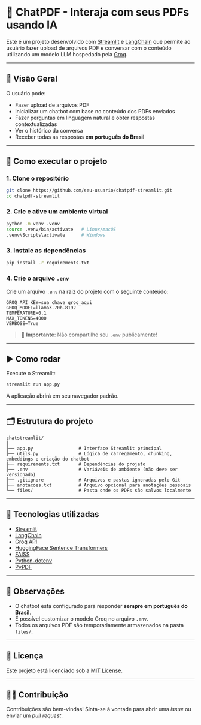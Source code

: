 # 🤖 ChatPDF - Interaja com seus PDFs usando IA

Este é um projeto desenvolvido com [Streamlit](https://streamlit.io/) e [LangChain](https://www.langchain.com/) que permite ao usuário fazer upload de arquivos PDF e conversar com o conteúdo utilizando um modelo LLM hospedado pela [Groq](https://groq.com/).

---

## 📸 Visão Geral

O usuário pode:

- Fazer upload de arquivos PDF
- Inicializar um chatbot com base no conteúdo dos PDFs enviados
- Fazer perguntas em linguagem natural e obter respostas contextualizadas
- Ver o histórico da conversa
- Receber todas as respostas **em português do Brasil**

---

## 🚀 Como executar o projeto

### 1. Clone o repositório

```bash
git clone https://github.com/seu-usuario/chatpdf-streamlit.git
cd chatpdf-streamlit
```

### 2. Crie e ative um ambiente virtual

```bash
python -m venv .venv
source .venv/bin/activate   # Linux/macOS
.venv\Scripts\activate      # Windows
```

### 3. Instale as dependências

```bash
pip install -r requirements.txt
```

### 4. Crie o arquivo `.env`

Crie um arquivo `.env` na raiz do projeto com o seguinte conteúdo:

```env
GROQ_API_KEY=sua_chave_groq_aqui
GROQ_MODEL=llama3-70b-8192
TEMPERATURE=0.1
MAX_TOKENS=4000
VERBOSE=True
```

> 🔐 **Importante**: Não compartilhe seu `.env` publicamente!

---

## ▶️ Como rodar

Execute o Streamlit:

```bash
streamlit run app.py
```

A aplicação abrirá em seu navegador padrão.

---

## 🗂 Estrutura do projeto

```
chatstreamlit/
│
├── app.py                 # Interface Streamlit principal
├── utils.py               # Lógica de carregamento, chunking, embeddings e criação do chatbot
├── requirements.txt       # Dependências do projeto
├── .env                   # Variáveis de ambiente (não deve ser versionado)
├── .gitignore             # Arquivos e pastas ignoradas pelo Git
├── anotacoes.txt          # Arquivo opcional para anotações pessoais
└── files/                 # Pasta onde os PDFs são salvos localmente
```

---

## 🧠 Tecnologias utilizadas

- [Streamlit](https://streamlit.io/)
- [LangChain](https://www.langchain.com/)
- [Groq API](https://console.groq.com/)
- [HuggingFace Sentence Transformers](https://www.sbert.net/)
- [FAISS](https://faiss.ai/)
- [Python-dotenv](https://pypi.org/project/python-dotenv/)
- [PyPDF](https://pypi.org/project/pypdf/)

---

## 📌 Observações

- O chatbot está configurado para responder **sempre em português do Brasil**.
- É possível customizar o modelo Groq no arquivo `.env`.
- Todos os arquivos PDF são temporariamente armazenados na pasta `files/`.

---

## 📄 Licença

Este projeto está licenciado sob a [MIT License](LICENSE).

---

## 🙋‍♂️ Contribuição

Contribuições são bem-vindas! Sinta-se à vontade para abrir uma *issue* ou enviar um *pull request*.
